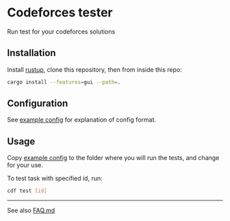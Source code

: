 # Codeforces tester

Run test for your codeforces solutions

## Installation

Install [rustup](https://rustup.rs), clone this repository, then from inside this repo:

```sh
cargo install --features=gui --path=.
```

## Configuration

See [example config](docs/cdf.toml) for explanation of config format.

## Usage

Copy [example config](docs/cdf.toml) to the folder where you will run the tests, and change for your use.

To test task with specified id, run:

```sh
cdf test [id]
```

---

See also [FAQ.md](docs/FAQ.md)
